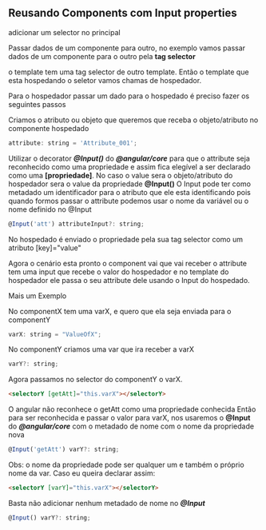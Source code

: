 ## Reusando Components com Input properties

adicionar um selector no principal

Passar dados de um componente para outro, no exemplo vamos passar
dados de um componente para o outro pela **tag selector**

o template tem uma tag selector de outro template. 
Então o template que esta hospedando o seletor vamos chamas de hospedador.

Para o hospedador passar um dado para o hospedado é preciso fazer os seguintes 
passos

Criamos o atributo ou objeto que queremos que receba o objeto/atributo no componente hospedado

~~~ javascript
attribute: string = 'Attribute_001';
~~~

Utilizar o decorator ***@Input()*** do ***@angular/core*** para que o attribute seja reconhecido como uma 
propriedade e assim fica elegível a ser declarado como uma **[propriedade]**. No caso 
o value sera o objeto/atributo do hospedador sera o value da propriedade
    **@Input()** O Input pode ter como metadado um identificador para o atributo que ele esta 
    identificando pois quando formos passar o attribute podemos usar o nome da variável ou o nome definido
    no @Input

~~~ javascript
@Input('att') attributeInput?: string;
~~~

No hospedado é enviado o propriedade pela sua tag selector como um atributo [key]="value"

Agora o cenário esta pronto
o component vai que vai receber o attribute tem uma input que recebe o valor do hospedador
e no template do hospedador ele passa o seu attribute dele usando o Input do hospedado.

Mais um Exemplo

No componentX tem uma varX, e quero que ela seja enviada para o componentY

~~~ javascript
varX: string = "ValueOfX";
~~~

No componentY criamos uma var que ira receber a varX

~~~ javascript
varY?: string;
~~~

Agora passamos no selector do componentY o varX.

~~~ html
<selectorY [getAtt]="this.varX"></selectorY>
~~~

O angular não reconhece o getAtt como uma propriedade conhecida
Então para ser reconhecida e passar o valor para varX, nos usaremos o
**@Input** do ***@angular/core*** com o metadado de nome com o nome da propriedade nova

~~~ javascript
@Input('getAtt') varY?: string;
~~~

Obs: o nome da propriedade pode ser qualquer um e também o próprio nome da
var. Caso eu queira declarar assim:

~~~ html
<selectorY [varY]="this.varX"></selectorY>
~~~

Basta não adicionar nenhum metadado de nome no ***@Input***

~~~ javascript
@Input() varY?: string;
~~~

